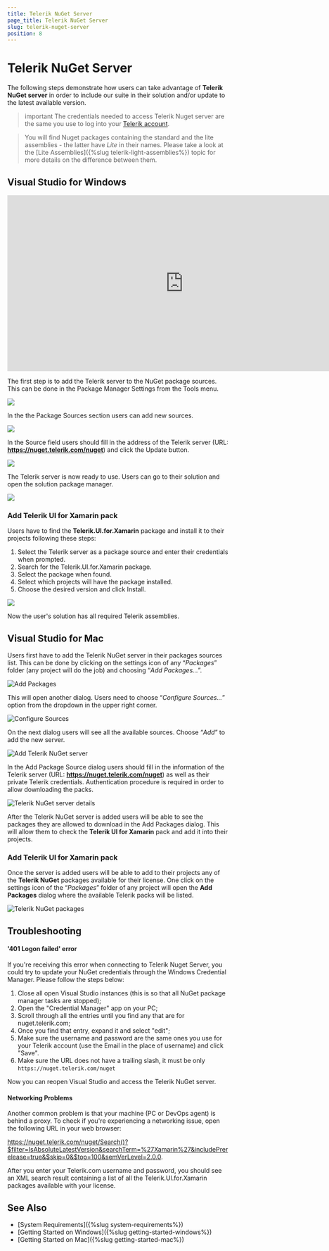 ```yaml
---
title: Telerik NuGet Server
page_title: Telerik NuGet Server
slug: telerik-nuget-server
position: 8
---
```


# Telerik NuGet Server

The following steps demonstrate how users can take advantage of **Telerik NuGet server** in order to include our suite in their solution and/or update to the latest available version.

>important The credentials needed to access Telerik Nuget server are the same you use to log into your [Telerik account](https://www.telerik.com/account).

>You will find Nuget packages containing the standard and the lite assemblies - the latter have *Lite* in their names. Please take a look at the [Lite Assemblies]({%slug telerik-light-assemblies%}) topic for more details on the difference between them.

## Visual Studio for Windows

<iframe width="800" height="400" src="https://www.youtube.com/embed/c3m_BLMXNDk" frameborder="0" allow="accelerometer; autoplay; encrypted-media; gyroscope; picture-in-picture" allowfullscreen></iframe>

The first step is to add the Telerik server to the NuGet package sources. This can be done in the Package Manager Settings from the Tools menu.

![](images/nuget-server/nuget-vs-pm-settings.png)

In the the Package Sources section users can add new sources.

![](images/nuget-server/nuget-vs-add-source.png)

In the Source field users should fill in the address of the Telerik server (URL: **https://nuget.telerik.com/nuget**) and click the Update button.

![](images/nuget-server/nuget-vs-telerik-server.png)

The Telerik server is now ready to use. Users can go to their solution and open the solution package manager.

![](images/nuget-server/nuget-vs-manage-packages.png)

### Add Telerik UI for Xamarin pack

Users have to find the **Telerik.UI.for.Xamarin** package and install it to their projects following these steps:

1. Select the Telerik server as a package source and enter their credentials when prompted.
1. Search for the Telerik.UI.for.Xamarin package.
1. Select the package when found.
1. Select which projects will have the package installed.
1. Choose the desired version and click Install.

![](images/nuget-server/nuget-vs-add-packages.png)

Now the user's solution has all required Telerik assemblies.

## Visual Studio for Mac

Users first have to add the Telerik NuGet server in their packages sources list. This can be done by clicking on the settings icon of any “*Packages*” folder (any project will do the job) and choosing “*Add Packages…*”.

![Add Packages](images/getting-started-add-packages-menu.png "Add Packages")

This will open another dialog. Users need to choose “*Configure Sources…*” option from the dropdown in the upper right corner.


![Configure Sources](images/getting-started-configure-sources.png "Configure Sources")

On the next dialog users will see all the available sources. Choose “*Add*” to add the new server.

![Add Telerik NuGet server](images/getting-started-add-package-source.png "Add Telerik NuGet server")

In the Add Package Source dialog users should fill in the information of the Telerik server (URL: **https://nuget.telerik.com/nuget**) as well as their private Telerik credentials. Authentication procedure is required in order to allow downloading the packs.

![Telerik NuGet server details](images/getting-started-add-telerk-server.png "Telerik NuGet server details")

After the Telerik NuGet server is added users will be able to see the packages they are allowed to download in the Add Packages dialog. This will allow them to check the **Telerik UI for Xamarin** pack and add it into their projects.

### Add Telerik UI for Xamarin pack

Once the server is added users will be able to add to their projects any of the **Telerik NuGet** packages available for their license. One click on the settings icon of the “*Packages*” folder of any project will open the **Add Packages** dialog where the available Telerik packs will be listed.

![Telerik NuGet packages](images/getting-started-add-packages-dialog.png "Telerik NuGet packages")

## Troubleshooting

#### '401 Logon failed' error

If you're receiving this error when connecting to Telerik Nuget Server, you could try to update your NuGet credentials through the Windows Credential Manager. Please follow the steps below:

1. Close all open Visual Studio instances (this is so that all NuGet package manager tasks are stopped);
1. Open the "Credential Manager" app on your PC;
1. Scroll through all the entries until you find any that are for nuget.telerik.com;
1. Once you find that entry, expand it and select "edit";
1. Make sure the username and password are the same ones you use for your Telerik account (use the Email in the place of username) and click "Save".
1. Make sure the URL does not have a trailing slash, it must be only `https://nuget.telerik.com/nuget`

Now you can reopen Visual Studio and access the Telerik NuGet server. 

#### Networking Problems

Another common problem is that your machine (PC or DevOps agent) is behind a proxy. To check if you're experiencing a networking issue, open the following URL in your web browser:

https://nuget.telerik.com/nuget/Search()?$filter=IsAbsoluteLatestVersion&searchTerm=%27Xamarin%27&includePrerelease=true&$skip=0&$top=100&semVerLevel=2.0.0. 

After you enter your Telerik.com username and password, you should see an XML search result containing a list of all the Telerik.UI.for.Xamarin packages available with your license.


## See Also
- [System Requirements]({%slug system-requirements%})
- [Getting Started on Windows]({%slug getting-started-windows%})
- [Getting Started on Mac]({%slug getting-started-mac%})

